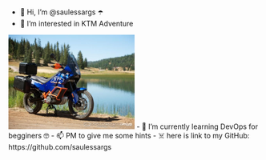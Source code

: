 - 👋 Hi, I’m @saulessargs  ☂️
- 👀 I’m interested in KTM Adventure

<img src="https://github.com/saulessargs/saulessargs/blob/main/module_1/990.jpg" width=50% height=50%>
- 🌱 I’m currently learning DevOps for begginers 🤓
- 📫 PM to give me some hints
- ☠️ here is link to my GitHub: https://github.com/saulessargs
